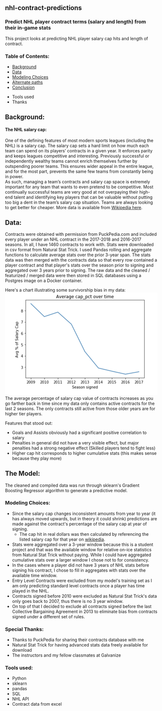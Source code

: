 ## nhl-contract-predictions
### Predict NHL player contract terms (salary and length) from their in-game stats

This project looks at predicting NHL player salary cap hits and length of contract.

### Table of Contents:
 * [Background](#Background)
 * [Data](#Data)
 * [Modeling Choices](#Modeling-Choices)
 * [Alternate paths](#Alternate-paths)
 * [Conclusion](#Conclusion)
  - Tools used
  - Thanks


## Background:
#### The NHL salary cap:
One of the defining features of most modern sports leagues (including the NHL) is a salary cap. The salary cap sets a hard limit on how much each team can spend on its players’ contracts in a given year. It enforces parity and keeps leagues competitive and interesting. Previously successful or independently wealthy teams cannot enrich themselves further by outspending poorer teams. This ensures wider appeal in the entire league, and for the most part, prevents the same few teams from constantly being in power.  
As such, managing a team’s contracts and salary cap space is extremely important for any team that wants to even pretend to be competitive. Most continually successful teams are very good at not overpaying their high-end talent and identifying key players that can be valuable without putting too big a dent in the team’s salary cap situation. Teams are always looking to get better for cheaper.
More data is available from [Wikipedia here](https://en.wikipedia.org/wiki/NHL_salary_cap).


## Data:
Contracts were obtained with permission from PuckPedia.com and included every player under an NHL contract in the 2017-2018 and 2016-2017 seasons. In all, I have 1460 contracts to work with.
Stats were downloaded in csv format from Natural Stat Trick.
I used Pandas rolling and aggregate functions to calculate average stats over the prior 3-year span.
The stats data was then merged with the contracts data so that every row contained a player contract and that player's stats over the season prior to signing and aggregated over 3 years prior to signing.
The raw data and the cleaned / featurized / merged data were then stored in SQL databases using a Postgres image on a Docker container.

Here's a chart illustrating some survivorship bias in my data:
<img src="images/Avg_cap_pct_over_time.png" alt="drawing" width="600"/>  
The average percentage of salary cap value of contracts increases as you go farther back in time since my data only contains active contracts for the last 2 seasons. The only contracts still active from those older years are for higher tier players.

Features that stood out:
 - Goals and Assists obviously had a significant positive correlation to salary
 - Penalties in general did not have a very visible effect, but major penalties had a strong negative effect (Skilled players tend to fight less)
 - Higher cap hit corresponds to higher cumulative stats (this makes sense because they play more)

## The Model:
The cleaned and compiled data was run through sklearn's Gradient Boosting Regressor algorithm to generate a predictive model.

### Modeling Choices:
* Since the salary cap changes inconsistent amounts from year to year (it has always moved upwards, but in theory it could shrink) predictions are made against the contract's percentage of the salary cap at year of signing.
  - The cap hit in real dollars was then calculated by referencing the listed salary cap for that year on [wikipedia](https://en.wikipedia.org/wiki/NHL_salary_cap).
* Stats were aggregated over a 3-year window because this is a student project and that was the available window for relative on-ice statistics from Natural Stat Trick without paying. While I could have aggregated cumulative stats over a larger window I chose not to for consistency.
* In the cases where a player did not have 3 years of NHL stats before signing his contract, I chose to fill in aggregates with stats over the available time window.
* Entry Level Contracts were excluded from my model's training set as I am only predicting standard level contracts once a player has time played in the NHL.
* Contracts signed before 2010 were excluded as Natural Stat Trick's data only goes back to 2007, thus there is no 3 year window.
* On top of that I decided to exclude all contracts signed before the last Collective Bargaining Agreement in 2013 to eliminate bias from contracts signed under a different set of rules.



### Special Thanks:
 * Thanks to PuckPedia for sharing their contracts database with me
 * Natural Stat Trick for having advanced stats data freely available for download
 * The instructors and my fellow classmates at Galvanize

### Tools used:  
 - Python  
 - sklearn  
 - pandas  
 - SQL  
 - NHL API  
 - Contract data from excel  
